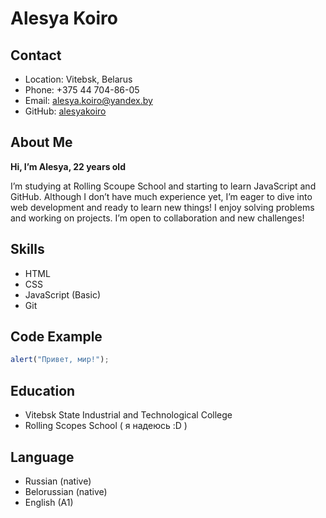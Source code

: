 # Alesya Koiro

## Contact

* Location: Vitebsk, Belarus
* Phone: +375 44 704-86-05
* Email: alesya.koiro@yandex.by
* GitHub: [alesyakoiro](https://github.com/alesyakoiro)

## About Me

**Hi, I’m Alesya, 22 years old**

I’m studying at Rolling Scoupe School and starting to learn JavaScript and GitHub. Although I don’t have much experience yet, I’m eager to dive into web development and ready to learn new things! I enjoy solving problems and working on projects. I’m open to collaboration and new challenges!

## Skills
* HTML
* CSS
* JavaScript (Basic)
* Git

## Code Example

```javascript
alert("Привет, мир!");
```

## Education
- Vitebsk State Industrial and Technological College
- Rolling Scopes School ( я надеюсь :D )

## Language

- Russian (native)
- Belorussian (native)
- English (A1)


